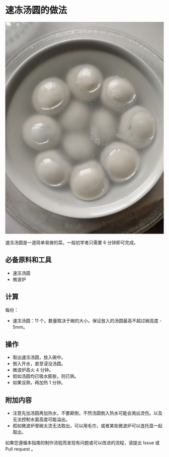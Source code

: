 # 速冻汤圆的做法

![速冻汤圆](./速冻汤圆.jpg)

速冻汤圆是一道简单易做的菜。一般初学者只需要 6 分钟即可完成。

## 必备原料和工具

- 速冻汤圆
- 微波炉

## 计算

每份：

- 速冻汤圆：11 个。数量取决于碗的大小。保证放入的汤圆最高不超过碗高度 - 5mm。

## 操作

- 取出速冻汤圆，放入碗中。
- 倒入开水，直至浸没汤圆。
- 微波炉高火 4 分钟。
- 假如汤圆均已吸水膨胀，则已熟。
- 如果没熟，再加热 1 分钟。

## 附加内容

- 注意先加汤圆再加热水，不要颠倒，不然汤圆倒入热水可能会溅出烫伤。以及无法控制水面高度可能溢出。
- 假如微波炉里碗太烫无法取出，可以用毛巾，或者某些微波炉可以连托盘一起取出。

如果您遵循本指南的制作流程而发现有问题或可以改进的流程，请提出 Issue 或 Pull request 。
